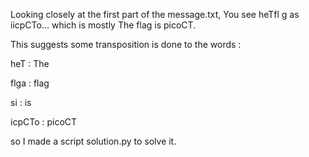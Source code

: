 Looking closely at the first part of the message.txt, You see heTfl g as iicpCTo... which is mostly The flag is picoCT.

This suggests some transposition is done to the words : 

heT : The

flga : flag

si : is 

icpCTo : picoCT

so I made a script solution.py to solve it.
